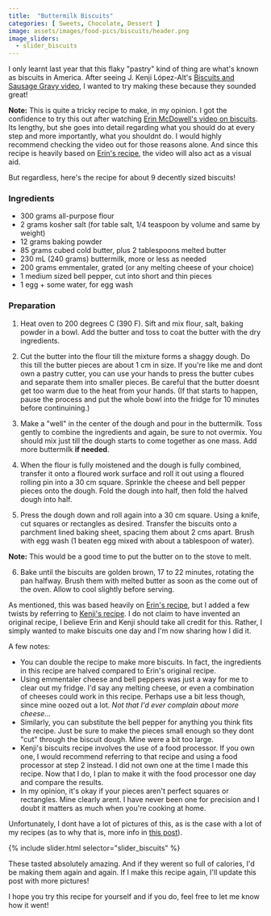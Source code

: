 ```yaml
---
title:  "Buttermilk Biscuits"
categories: [ Sweets, Chocolate, Dessert ]
image: assets/images/food-pics/biscuits/header.png
image_sliders:
  - slider_biscuits
---
```

I only learnt last year that this flaky "pastry" kind of thing are what's known as biscuits in America. After seeing J. Kenji López-Alt's [Biscuits and Sausage Gravy video](https://www.youtube.com/watch?v=BoFkDmTm2uc), I wanted to try making these because they sounded great! 

**Note:** This is quite a tricky recipe to make, in my opinion. I got the confidence to try this out after watching [Erin McDowell's video on biscuits](https://www.youtube.com/watch?v=sf4k9jnj_ns). Its lengthy, but she goes into detail regarding what you should do at every step and more importantly, what you shouldnt do. I would highly recommend checking the video out for those reasons alone. And since this recipe is heavily based on [Erin's recipe](https://food52.com/recipes/31811-buttermilk-biscuits), the video will also act as a visual aid.

But regardless, here's the recipe for about 9 decently sized biscuits!

### Ingredients

+ 300 grams all-purpose flour
+ 2 grams kosher salt (for table salt, 1/4 teaspoon by volume and same by weight)
+ 12 grams baking powder
+ 85 grams cubed cold butter, plus 2 tablespoons melted butter
+ 230 mL (240 grams) buttermilk, more or less as needed
+ 200 grams emmentaler, grated (or any melting cheese of your choice)
+ 1 medium sized bell pepper, cut into short and thin pieces
+ 1 egg + some water, for egg wash

### Preparation

1. Heat oven to 200 degrees C (390 F). Sift and mix flour, salt, baking powder in a bowl. Add the butter and toss to coat the butter with the dry ingredients.

2. Cut the butter into the flour till the mixture forms a shaggy dough. Do this till the butter pieces are about 1 cm in size. If you're like me and dont own a pastry cutter, you can use your hands to press the butter cubes and separate them into smaller pieces. Be careful that the butter doesnt get too warm due to the heat from your hands. (If that starts to happen, pause the process and put the whole bowl into the fridge for 10 minutes before continuining.)

3. Make a "well" in the center of the dough and pour in the buttermilk. Toss gently to combine the ingredients and again, be sure to not overmix. You should mix just till the dough starts to come together as one mass. Add more buttermilk **if needed**. 

4. When the flour is fully moistened and the dough is fully combined, transfer it onto a floured work surface and roll it out using a floured rolling pin into a 30 cm square. Sprinkle the cheese and bell pepper pieces onto the dough. Fold the dough into half, then fold the halved dough into half.

5. Press the dough down and roll again into a 30 cm square. Using a knife, cut squares or rectangles as desired. Transfer the biscuits onto a parchment lined baking sheet, spacing them about 2 cms apart. Brush with egg wash (1 beaten egg mixed with about a tablespoon of water).

**Note:** This would be a good time to put the butter on to the stove to melt.

6. Bake until the biscuits are golden brown, 17 to 22 minutes, rotating the pan halfway. Brush them with melted butter as soon as the come out of the oven. Allow to cool slightly before serving.


As mentioned, this was based heavily on [Erin's recipe](https://food52.com/recipes/31811-buttermilk-biscuits), but I added a few twists by referring to [Kenji's recipe](https://www.seriouseats.com/the-food-lab-buttermilk-biscuits-recipe). I do not claim to have invented an original recipe, I believe Erin and Kenji should take all credit for this. Rather, I simply wanted to make biscuits one day and I'm now sharing how I did it.

A few notes:

+ You can double the recipe to make more biscuits. In fact, the ingredients in this recipe are halved compared to Erin's original recipe.
+ Using emmentaler cheese and bell peppers was just a way for me to clear out my fridge. I'd say any melting cheese, or even a combination of cheeses could work in this recipe. Perhaps use a bit less though, since mine oozed out a lot. *Not that I'd ever complain about more cheese...*
+ Similarly, you can substitute the bell pepper for anything you think fits the recipe. Just be sure to make the pieces small enough so they dont "cut" through the biscuit dough. Mine were a bit too large.
+ Kenji's biscuits recipe involves the use of a food processor. If you own one, I would recommend referring to that recipe and using a food processor at step 2 instead. I did not own one at the time I made this recipe. Now that I do, I plan to make it with the food processor one day and compare the results.
+ In my opinion, it's okay if your pieces aren't perfect squares or rectangles. Mine clearly arent. I have never been one for precision and I doubt it matters as much when you're cooking at home.

Unfortunately, I dont have a lot of pictures of this, as is the case with a lot of my recipes (as to why that is, more info in [this post]()).

{% include slider.html selector="slider_biscuits" %}

These tasted absolutely amazing. And if they werent so full of calories, I'd be making them again and again. If I make this recipe again, I'll update this post with more pictures!

I hope you try this recipe for yourself and if you do, feel free to let me know how it went!